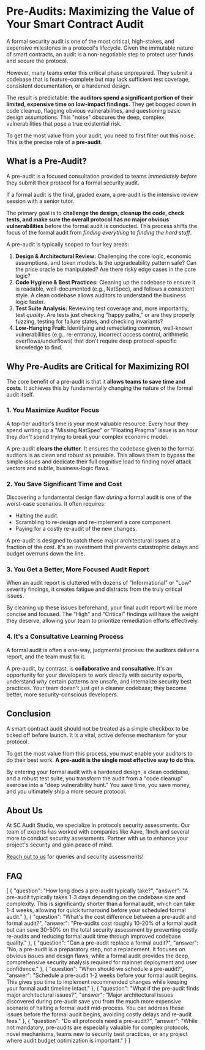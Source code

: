 # Pre-Audits: Maximizing the Value of Your Smart Contract Audit

A formal security audit is one of the most critical, high-stakes, and expensive milestones in a protocol's lifecycle. Given the immutable nature of smart contracts, an audit is a non-negotiable step to protect user funds and secure the protocol.

However, many teams enter this critical phase unprepared. They submit a codebase that is feature-complete but may lack sufficient test coverage, consistent documentation, or a hardened design.

The result is predictable: **the auditors spend a significant portion of their limited, expensive time on low-impact findings.** They get bogged down in code cleanup, flagging obvious vulnerabilities, and questioning basic design assumptions. This "noise" obscures the deep, complex vulnerabilities that pose a true existential risk.

To get the most value from your audit, you need to first filter out this noise. This is the precise role of a **pre-audit**.

## What is a Pre-Audit?

A pre-audit is a focused consultation provided to teams *immediately before* they submit their protocol for a formal security audit.

If a formal audit is the final, graded exam, a pre-audit is the intensive review session with a senior tutor.

The primary goal is to **challenge the design, cleanup the code, check tests, and make sure the overall protocol has no major obvious vulnerabilities** before the formal audit is conducted. This process shifts the focus of the formal audit from *finding everything* to *finding the hard stuff*.

A pre-audit is typically scoped to four key areas:

1.  **Design & Architectural Review:** Challenging the core logic, economic assumptions, and token models. Is the upgradeability pattern safe? Can the price oracle be manipulated? Are there risky edge cases in the core logic?
2.  **Code Hygiene & Best Practices:** Cleaning up the codebase to ensure it is readable, well-documented (e.g., NatSpec), and follows a consistent style. A clean codebase allows auditors to understand the business logic faster.
3.  **Test Suite Analysis:** Reviewing test coverage and, more importantly, test *quality*. Are tests just checking "happy paths," or are they properly fuzzing, testing for failure states, and checking invariants?
4.  **Low-Hanging Fruit:** Identifying and remediating common, well-known vulnerabilities (e.g., re-entrancy, incorrect access control, arithmetic overflows/underflows) that don't require deep protocol-specific knowledge to find.

## Why Pre-Audits are Critical for Maximizing ROI

The core benefit of a pre-audit is that it **allows teams to save time and costs**. It achieves this by fundamentally changing the nature of the formal audit itself.

### 1. You Maximize Auditor Focus
A top-tier auditor's time is your most valuable resource. Every hour they spend writing up a "Missing NatSpec" or "Floating Pragma" issue is an hour they *don't* spend trying to break your complex economic model.

A pre-audit **clears the clutter**. It ensures the codebase given to the formal auditors is as clean and robust as possible. This allows them to bypass the simple issues and dedicate their full cognitive load to finding novel attack vectors and subtle, business-logic flaws.

### 2. You Save Significant Time and Cost
Discovering a fundamental design flaw *during* a formal audit is one of the worst-case scenarios. It often requires:
* Halting the audit.
* Scrambling to re-design and re-implement a core component.
* Paying for a costly re-audit of the new changes.

A pre-audit is designed to catch these major architectural issues at a fraction of the cost. It's an investment that prevents catastrophic delays and budget overruns down the line.

### 3. You Get a Better, More Focused Audit Report
When an audit report is cluttered with dozens of "Informational" or "Low" severity findings, it creates fatigue and distracts from the truly critical issues.

By cleaning up these issues beforehand, your final audit report will be more concise and focused. The "High" and "Critical" findings will have the weight they deserve, allowing your team to prioritize remediation efforts effectively.

### 4. It's a Consultative Learning Process
A formal audit is often a one-way, judgmental process: the auditors deliver a report, and the team must fix it.

A pre-audit, by contrast, is **collaborative and consultative**. It's an opportunity for your developers to work directly with security experts, understand *why* certain patterns are unsafe, and internalize security best practices. Your team doesn't just get a cleaner codebase; they become better, more security-conscious developers.

## Conclusion

A smart contract audit should not be treated as a simple checkbox to be ticked off before launch. It is a vital, active defense mechanism for your protocol.

To get the most value from this process, you must enable your auditors to do their best work. **A pre-audit is the single most effective way to do this.**

By entering your formal audit with a hardened design, a clean codebase, and a robust test suite, you transform the audit from a "code cleanup" exercise into a "deep vulnerability hunt." You save time, you save money, and you ultimately ship a more secure protocol.

## About Us

At SC Audit Studio, we specialize in protocols security assessments.
Our team of experts has worked with companies like Aave, 1Inch and several more to conduct security assessments.
Partner with us to enhance your project's security and gain peace of mind.

[Reach out to us](https://x.com/SCAuditStudio) for queries and security assessments!

## FAQ

[
    {
        "question": "How long does a pre-audit typically take?",
        "answer": "A pre-audit typically takes 1-3 days depending on the codebase size and complexity. This is significantly shorter than a formal audit, which can take 1-4 weeks, allowing for quick turnaround before your scheduled formal audit."
    },
    {
        "question": "What's the cost difference between a pre-audit and formal audit?",
        "answer": "Pre-audits cost roughly 10-20% of a formal audit but can save 30-50% on the total security assessment by preventing costly re-audits and reducing formal audit time through improved codebase quality."
    },
    {
        "question": "Can a pre-audit replace a formal audit?",
        "answer": "No, a pre-audit is a preparatory step, not a replacement. It focuses on obvious issues and design flaws, while a formal audit provides the deep, comprehensive security analysis required for mainnet deployment and user confidence."
    },
    {
        "question": "When should we schedule a pre-audit?",
        "answer": "Schedule a pre-audit 1-2 weeks before your formal audit begins. This gives you time to implement recommended changes while keeping your formal audit timeline intact."
    },
    {
        "question": "What if the pre-audit finds major architectural issues?",
        "answer": "Major architectural issues discovered during pre-audit save you from the much more expensive scenario of halting a formal audit mid-process. You can address these issues before the formal audit begins, avoiding costly delays and re-audit fees."
    },
    {
        "question": "Do all protocols need a pre-audit?",
        "answer": "While not mandatory, pre-audits are especially valuable for complex protocols, novel mechanisms, teams new to security best practices, or any project where audit budget optimization is important."
    }
]
